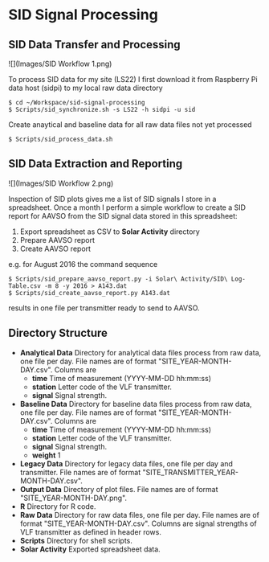 # SID Signal Processing

## SID Data Transfer and Processing

![](Images/SID Workflow 1.png)

To process SID data for my site (LS22) I first download it from Raspberry Pi data host (sidpi) to my local raw data directory

    $ cd ~/Workspace/sid-signal-processing
    $ Scripts/sid_synchronize.sh -s LS22 -h sidpi -u sid
 
Create anaytical and baseline data for all raw data files not yet processed

    $ Scripts/sid_process_data.sh
    
## SID Data Extraction and Reporting

![](Images/SID Workflow 2.png)

Inspection of SID plots gives me a list of SID signals I store in a spreadsheet. Once a month I perform a simple workflow to create a SID report for AAVSO from the SID signal data stored in this spreadsheet:

1. Export spreadsheet as CSV to **Solar Activity** directory
1. Prepare AAVSO report
1. Create AAVSO report

e.g. for August 2016 the command sequence 

    $ Scripts/sid_prepare_aavso_report.py -i Solar\ Activity/SID\ Log-Table.csv -m 8 -y 2016 > A143.dat
    $ Scripts/sid_create_aavso_report.py A143.dat
    
results in one file per transmitter ready to send to AAVSO.

## Directory Structure
  
- **Analytical Data** Directory for analytical data files process from raw data, one file per day. File names are of format "SITE_YEAR-MONTH-DAY.csv". Columns are
    + **time** Time of measurement (YYYY-MM-DD hh:mm:ss)
    + **station** Letter code of the VLF transmitter.
    + **signal** Signal strength.
- **Baseline Data** Directory for baseline data files process from raw data, one file per day. File names are of format "SITE_YEAR-MONTH-DAY.csv". Columns are
    + **time** Time of measurement (YYYY-MM-DD hh:mm:ss)
    + **station** Letter code of the VLF transmitter.
    + **signal** Signal strength.
    + **weight** 1
- **Legacy Data**  Directory for legacy data files, one file per day and transmitter. File names are of format "SITE_TRANSMITTER_YEAR-MONTH-DAY.csv". 
- **Output Data** Directory of plot files. File names are of format "SITE_YEAR-MONTH-DAY.png".
- **R** Directory for R code.
- **Raw Data**  Directory for raw data files, one file per day. File names are of format "SITE_YEAR-MONTH-DAY.csv". Columns are signal strengths of VLF transmitter as defined in header rows.
- **Scripts** Directory for shell scripts.
- **Solar Activity** Exported spreadsheet data.